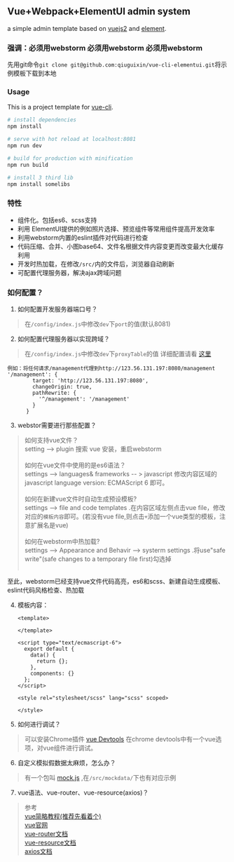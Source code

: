 ## Vue+Webpack+ElementUI admin system
a simple admin template based on [vuejs2](http://vuejs.org/) and [element](http://element.eleme.io/#/).
### 强调：必须用webstorm 必须用webstorm 必须用webstorm
先用git命令`git clone git@github.com:qiuguixin/vue-cli-elementui.git`将示例模板下载到本地
### Usage

This is a project template for [vue-cli](https://github.com/vuejs/vue-cli).

``` bash
# install dependencies
npm install

# serve with hot reload at localhost:8081
npm run dev

# build for production with minification
npm run build

# install 3 third lib
npm install somelibs

```
### 特性
* 组件化。包括es6、scss支持
* 利用 ElementUI提供的例如照片选择、预览组件等常用组件提高开发效率
* 利用webstorm内置的eslint插件对代码进行检查
* 代码压缩、合并、小图base64、文件名根据文件内容变更而改变最大化缓存利用
* 开发时热加载，在修改`/src/`内的文件后，浏览器自动刷新
* 可配置代理服务器，解决ajax跨域问题

### 如何配置？
1. 如何配置开发服务器端口号？
> 在`/config/index.js`中修改`dev`下`port`的值(默认8081)

2. 如何配置代理服务器以实现跨域？
> 在`/config/index.js`中修改`dev`下`proxyTable`的值
> 详细配置请看 [这里](https://vuejs-templates.github.io/webpack/proxy.html)
```
例如：将任何请求/management代理到http://123.56.131.197:8080/management
'/management': {
        target: 'http://123.56.131.197:8080',
        changeOrigin: true,
        pathRewrite: {
          '^/management': '/management'
        }
      }
  ```

3. webstor需要进行那些配置？
  > 如何支持vue文件？<br>
  setting  -->  plugin 搜索 vue 安装，重启webstorm
  <br><br>
  > 如何在vue文件中使用的是es6语法？<br>
  settings --> languages& frameworks -- > javascript 修改内容区域的javascript language version: ECMAScript 6 即可。
  <br><br>
  > 如何在新建vue文件时自动生成预设模板?<br>
   settings  -->  file and code templates .在内容区域左侧点击vue file，修改对应的`模板内容`即可。(若没有vue file,则点击`+`添加一个vue类型的模板，注意扩展名是vue)
   <br><br>
  > 如何在webstorm中热加载?<br>
   settings  -->   Appearance and Behavir --> systerm settings .将use"safe write"(safe changes to a temporary file first)勾选掉
   <br><br>

   至此，webstorm已经支持vue文件代码高亮，es6和scss、新建自动生成模板、eslint代码风格检查、热加载

4. 模板内容：
    ```
    <template>

    </template>

    <script type="text/ecmascript-6">
      export default {
        data() {
          return {};
        },
        components: {}
      };
    </script>

    <style rel="stylesheet/scss" lang="scss" scoped>

    </style>
    ```
5. 如何进行调试？
> 可以安装Chrome插件 [vue Devtools](https://chrome.google.com/webstore/search/vue?utm_source=chrome-ntp-icon) 在chrome devtools中有一个vue选项，对vue组件进行调试。

6. 自定义模拟假数据太麻烦，怎么办？
> 有一个包叫 [mock.js](http://mockjs.com/examples.html) ,在`/src/mockdata/`下也有对应示例

7. vue语法、vue-router、vue-resource(axios)？
> 参考 <br>
>[vue简略教程(推荐先看着个)](https://github.com/keepfool/vue-tutorials)<br>
[vue官网](https://cn.vuejs.org/v2/guide/) <br>
[vue-router文档](http://router.vuejs.org/zh-cn/)<br>
[vue-resource文档](https://github.com/pagekit/vue-resource)<br>
[axios文档](https://github.com/mzabriskie/axios#handling-errors)<br>
